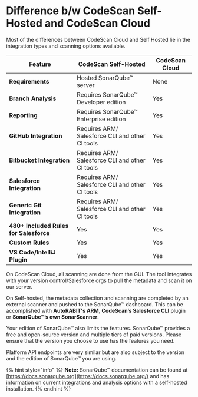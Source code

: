# Difference b/w CodeScan Self-Hosted and CodeScan Cloud

Most of the differences between CodeScan Cloud and Self Hosted lie in the integration types and scanning options available.

<table data-full-width="false"><thead><tr><th>Feature</th><th>CodeScan Self-Hosted</th><th>CodeScan Cloud</th></tr></thead><tbody><tr><td><strong>Requirements</strong></td><td>Hosted SonarQube™ server</td><td>None</td></tr><tr><td><strong>Branch Analysis</strong></td><td>Requires SonarQube™ Developer edition</td><td>Yes</td></tr><tr><td><strong>Reporting</strong></td><td>Requires SonarQube™ Enterprise edition</td><td>Yes</td></tr><tr><td><strong>GitHub Integration</strong></td><td>Requires ARM/ Salesforce CLI and other CI tools</td><td>Yes</td></tr><tr><td><strong>Bitbucket Integration</strong></td><td>Requires ARM/ Salesforce CLI and other CI tools</td><td>Yes</td></tr><tr><td><strong>Salesforce Integration</strong></td><td>Requires ARM/ Salesforce CLI and other CI tools</td><td>Yes</td></tr><tr><td><strong>Generic Git Integration</strong></td><td>Requires ARM/ Salesforce CLI and other CI tools</td><td>Yes</td></tr><tr><td><strong>480+ Included Rules for Salesforce</strong></td><td>Yes</td><td>Yes</td></tr><tr><td><strong>Custom Rules</strong></td><td>Yes</td><td>Yes</td></tr><tr><td><strong>VS Code/IntelliJ Plugin</strong></td><td>Yes</td><td>Yes</td></tr></tbody></table>

On CodeScan Cloud, all scanning are done from the GUI. The tool integrates with your version control/Salesforce orgs to pull the metadata and scan it on our server.

On Self-hosted, the metadata collection and scanning are completed by an external scanner and pushed to the SonarQube™ dashboard. This can be accomplished with **AutoRABIT's ARM**, **CodeScan’s Salesforce CLI** plugin or **SonarQube™’s own SonarScanner**.

Your edition of SonarQube™ also limits the features. SonarQube™ provides a free and open-source version and multiple tiers of paid versions. Please ensure that the version you choose to use has the features you need.

Platform API endpoints are very similar but are also subject to the version and the edition of SonarQube™ you are using.

{% hint style="info" %}
**Note:** SonarQube™ documentation can be found at [https://docs.sonarqube.org](https://docs.sonarqube.org/) and has information on current integrations and analysis options with a self-hosted installation.
{% endhint %}
